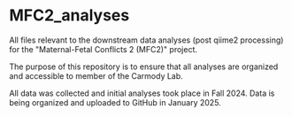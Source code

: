# MFC2_analyses
All files relevant to the downstream data analyses (post qiime2 processing) for the "Maternal-Fetal Conflicts 2 (MFC2)" project. 

The purpose of this repository is to ensure that all analyses are organized and accessible to member of the Carmody Lab.

All data was collected and initial analyses took place in Fall 2024. Data is being organized and uploaded to GitHub in January 2025.
